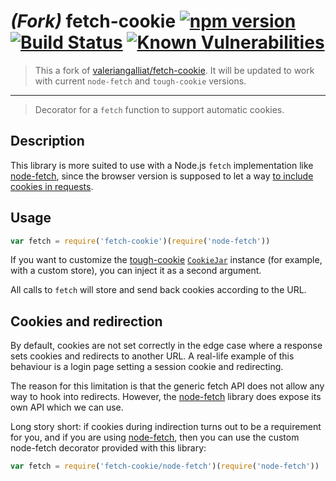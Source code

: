 # *(Fork)* fetch-cookie [![npm version](https://badge.fury.io/js/fetch-cookie-v2.svg)](https://badge.fury.io/js/fetch-cookie-v2) [![Build Status](https://travis-ci.org/Fabitee/fetch-cookie-v2.svg?branch=master)](https://travis-ci.org/Fabitee/fetch-cookie-v2) [![Known Vulnerabilities](https://snyk.io/test/github/Fabitee/fetch-cookie-v2/badge.svg?targetFile=package.json)](https://snyk.io/test/github/Fabitee/fetch-cookie-v2?targetFile=package.json)
> This a fork of [valeriangalliat/fetch-cookie](https://github.com/valeriangalliat/fetch-cookie). It will be updated to work with current `node-fetch` and `tough-cookie` versions.

---

> Decorator for a `fetch` function to support automatic cookies.

Description
-----------

This library is more suited to use with a Node.js `fetch` implementation
like [node-fetch], since the browser version is supposed to let a way
[to include cookies in requests][include].

[node-fetch]: https://www.npmjs.com/package/node-fetch
[include]: http://updates.html5rocks.com/2015/03/introduction-to-fetch#sending-credentials-with-a-fetch-request

Usage
-----

```js
var fetch = require('fetch-cookie')(require('node-fetch'))
```

If you want to customize the [tough-cookie][] [`CookieJar`][cookie-jar]
instance (for example, with a custom store), you can inject it as a
second argument.

[tough-cookie]: https://www.npmjs.com/package/tough-cookie
[cookie-jar]: https://github.com/SalesforceEng/tough-cookie#cookiejar

All calls to `fetch` will store and send back cookies according to the URL.

Cookies and redirection
-----------------------

By default, cookies are not set correctly in the edge case where a response
sets cookies and redirects to another URL. A real-life example of this behaviour
is a login page setting a session cookie and redirecting.

The reason for this limitation is that the generic fetch API does not allow any way to
hook into redirects. However, the [node-fetch] library does expose its own API which
we can use.

Long story short: if cookies during indirection turns out to be a requirement for you,
and if you are using [node-fetch], then you can use the custom node-fetch decorator
provided with this library:

```js
var fetch = require('fetch-cookie/node-fetch')(require('node-fetch'))
```
